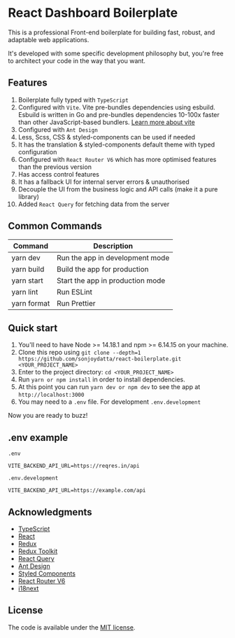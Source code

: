 # React Dashboard Boilerplate
This is a professional Front-end boilerplate for building fast, robust, and adaptable web applications.

It's developed with some specific development philosophy but, you're free to architect your code in the way that you want.

## Features
1. Boilerplate fully typed with `TypeScript`
2. Configured with `Vite`. Vite pre-bundles dependencies using esbuild. Esbuild is written in Go and pre-bundles dependencies 10-100x faster than other JavaScript-based bundlers. [Learn more about vite](https://dev.to/karanpratapsingh/vite-is-too-fast-i8g)
3. Configured with `Ant Design`
4. Less, Scss, CSS & styled-components can be used if needed
5. It has the translation & styled-components default theme with typed configuration
6. Configured with `React Router V6` which has more optimised features than the previous version
7. Has access control features
8. It has a fallback UI for internal server errors & unauthorised
9. Decouple the UI from the business logic and API calls (make it a pure library)
10. Added `React Query` for fetching data from the server

## Common Commands
| Command        | Description |
| ------------- | ------------- |
| yarn dev          | Run the app in development mode |
| yarn build   | Build the app for production |
| yarn start   | Start the app in production mode |
| yarn lint   | Run ESLint |
| yarn format   | Run Prettier |

## Quick start
1. You'll need to have Node >= 14.18.1 and npm >= 6.14.15 on your machine.
2. Clone this repo using `git clone --depth=1 https://github.com/sonjoydatta/react-boilerplate.git <YOUR_PROJECT_NAME>`
3. Enter to the project directory: `cd <YOUR_PROJECT_NAME>`
4. Run `yarn or npm install` in order to install dependencies.
5. At this point you can run `yarn dev or npm dev` to see the app at `http://localhost:3000`
6. You may need to a `.env` file. For development `.env.development`

Now you are ready to buzz!

## .env example
`.env`

```
VITE_BACKEND_API_URL=https://reqres.in/api
```

`.env.development`

```
VITE_BACKEND_API_URL=https://example.com/api
```

## Acknowledgments
- [TypeScript](https://www.typescriptlang.org/)
- [React](https://reactjs.org/)
- [Redux](https://redux.js.org/)
- [Redux Toolkit](https://redux-toolkit.js.org/)
- [React Query](https://react-query.tanstack.com/)
- [Ant Design](https://ant.design/)
- [Styled Components](https://styled-components.com/)
- [React Router V6](https://reactrouter.com/)
- [i18next](https://www.i18next.com/)

## License
The code is available under the [MIT license](LICENSE.md).
